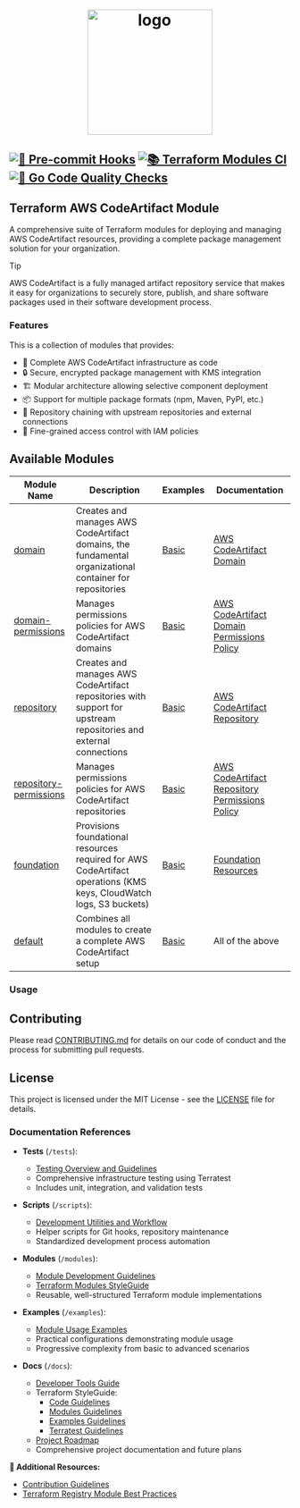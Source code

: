 <h1 align="center">
  <img alt="logo" src="https://forum.huawei.com/enterprise/en/data/attachment/forum/202204/21/120858nak5g1epkzwq5gcs.png" width="224px"/><br/>

[![🧼 Pre-commit Hooks](https://github.com/Excoriate/terraform-aws-codeartifact/actions/workflows/pre-commit.yml/badge.svg)](https://github.com/Excoriate/terraform-aws-codeartifact/actions/workflows/pre-commit.yml) [![📚 Terraform Modules CI](https://github.com/Excoriate/terraform-aws-codeartifact/actions/workflows/tf-modules-ci.yaml/badge.svg)](https://github.com/Excoriate/terraform-aws-codeartifact/actions/workflows/tf-modules-ci.yaml) [![🦫 Go Code Quality Checks](https://github.com/Excoriate/terraform-aws-codeartifact/actions/workflows/go-linter.yaml/badge.svg)](https://github.com/Excoriate/terraform-aws-codeartifact/actions/workflows/go-linter.yaml)
---

## Terraform AWS CodeArtifact Module

A comprehensive suite of Terraform modules for deploying and managing AWS CodeArtifact resources, providing a complete package management solution for your organization.

> [!TIP]
> AWS CodeArtifact is a fully managed artifact repository service that makes it easy for organizations to securely store, publish, and share software packages used in their software development process.

### Features

This is a collection of modules that provides:

- 🚀 Complete AWS CodeArtifact infrastructure as code
- 🔒 Secure, encrypted package management with KMS integration
- 🏗️ Modular architecture allowing selective component deployment
- 📦 Support for multiple package formats (npm, Maven, PyPI, etc.)
- 🔄 Repository chaining with upstream repositories and external connections
- 🔐 Fine-grained access control with IAM policies

## Available Modules

| Module Name | Description | Examples | Documentation |
|-------------|-------------|----------|---------------|
| [domain](./modules/domain) | Creates and manages AWS CodeArtifact domains, the fundamental organizational container for repositories | [Basic](./examples/domain/basic) | [AWS CodeArtifact Domain](./docs/terraform-resources/aws_codeartifact_domain%20%20Resources%20%20hashicorpaws%20%20Terraform%20%20Terraform%20Registry.md) |
| [domain-permissions](./modules/domain-permissions) | Manages permissions policies for AWS CodeArtifact domains | [Basic](./examples/domain-permissions) | [AWS CodeArtifact Domain Permissions Policy](./docs/terraform-resources/aws_codeartifact_domain_permissions_policy%20%20Resources%20%20hashicorpaws%20%20Terraform%20%20Terraform%20Registry.md) |
| [repository](./modules/repository) | Creates and manages AWS CodeArtifact repositories with support for upstream repositories and external connections | [Basic](./examples/repository) | [AWS CodeArtifact Repository](./docs/terraform-resources/aws_codeartifact_repository%20%20Resources%20%20hashicorpaws%20%20Terraform%20%20Terraform%20Registry.md) |
| [repository-permissions](./modules/repository-permissions) | Manages permissions policies for AWS CodeArtifact repositories | [Basic](./examples/repository-permissions) | [AWS CodeArtifact Repository Permissions Policy](./docs/terraform-resources/aws_codeartifact_repository_permissions_policy%20%20Resources%20%20hashicorpaws%20%20Terraform%20%20Terraform%20Registry.md) |
| [foundation](./modules/foundation) | Provisions foundational resources required for AWS CodeArtifact operations (KMS keys, CloudWatch logs, S3 buckets) | [Basic](./examples/foundation) | [Foundation Resources](./docs/terraform-resources/terraform-aws-codeartifact-foundation-resources.md) |
| [default](./modules/default) | Combines all modules to create a complete AWS CodeArtifact setup | [Basic](./examples/default) | All of the above |

### Usage

## Contributing

Please read [CONTRIBUTING.md](CONTRIBUTING.md) for details on our code of conduct and the process for submitting pull requests.

## License

This project is licensed under the MIT License - see the [LICENSE](LICENSE) file for details.

### Documentation References

- **Tests** (`/tests`):
  - [Testing Overview and Guidelines](/tests/README.md)
  - Comprehensive infrastructure testing using Terratest
  - Includes unit, integration, and validation tests

- **Scripts** (`/scripts`):
  - [Development Utilities and Workflow](/scripts/README.md)
  - Helper scripts for Git hooks, repository maintenance
  - Standardized development process automation

- **Modules** (`/modules`):
  - [Module Development Guidelines](/modules/README.md)
  - [Terraform Modules StyleGuide](/docs/terraform-styleguide/terraform-styleguide-modules.md)
  - Reusable, well-structured Terraform module implementations

- **Examples** (`/examples`):
  - [Module Usage Examples](/examples/README.md)
  - Practical configurations demonstrating module usage
  - Progressive complexity from basic to advanced scenarios

- **Docs** (`/docs`):
  - [Developer Tools Guide](/docs/guides/development-tools-guide.md)
  - Terraform StyleGuide:
    - [Code Guidelines](/docs/terraform-styleguide/terraform-styleguide-code.md)
    - [Modules Guidelines](/docs/terraform-styleguide/terraform-styleguide-modules.md)
    - [Examples Guidelines](/docs/terraform-styleguide/terraform-styleguide-examples.md)
    - [Terratest Guidelines](/docs/terraform-styleguide/terraform-styleguide-terratest.md)
  - [Project Roadmap](/docs/ROADMAP.md)
  - Comprehensive project documentation and future plans

**📘 Additional Resources:**
- [Contribution Guidelines](CONTRIBUTING.md)
- [Terraform Registry Module Best Practices](/docs/terraform-styleguide/terraform-styleguide-modules.md)
